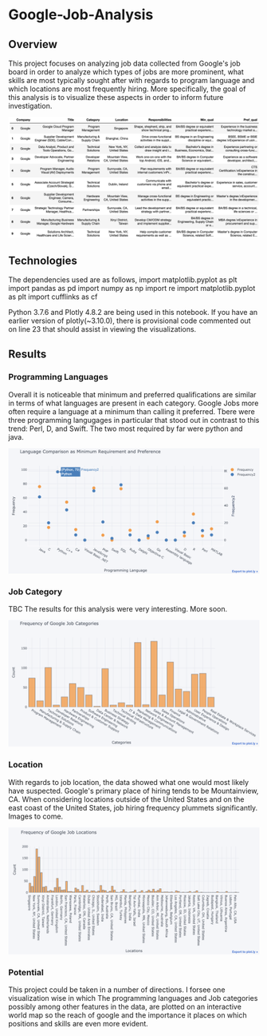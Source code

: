 # Google-Job-Analysis

## Overview
This project focuses on analyzing job data collected from Google's job board in order to analyze which types of jobs are more prominent, 
what skills are most typically sought after with regards to program language and which locations are most frequently hiring. More specifically, 
the goal of this analysis is to visualize these aspects in order to inform future investigation.

![Google_Job_Dataframe](Final_Visualizations/Google_Job_DF.png)

## Technologies
The dependencies used are as follows,
import matplotlib.pyplot as plt
import pandas as pd
import numpy as np
import re
import matplotlib.pyplot as plt
import cufflinks as cf

Python 3.7.6 and Plotly 4.8.2 are being used in this notebook.
If you have an earlier version of plotly(~3.10.0), there is provisional code 
commented out on line 23 that should assist in viewing the visualizations.

## Results
### Programming Languages
Overall it is noticeable that minimum and preferred qualifications are similar in terms of what languages are present in each category.
Google Jobs more often require a language at a minimum than calling it preferred. Tbere were three programming langugages in particular that stood out
in contrast to this trend: Perl, D, and Swift. The two most required by far were python and java. 

![MinPref Comparison](Final_Visualizations/MinPref_Scatter_Comparison.png)

### Job Category
TBC
The results for this analysis were very interesting. More soon.

![Category Frequency](Final_Visualizations/Freq_Job_Cat.png)

### Location
With regards to job location, the data showed what one would most likely have suspected. Google's primary place of hiring 
tends to be Mountainview, CA. When considering locations outside of the United States and on the east coast of the United States,
job hiring frequency plummets significantly. Images to come. 

![Location Frequency](Final_Visualizations/Freq_Job_Loc.png)

### Potential
This project could be taken in a number of directions. I forsee one visualization wise in which The programming languages and Job categories possibly
among other features in the data, are plotted on an interactive world map so the reach of google and the importance it places on which positions and skills
are even more evident.
